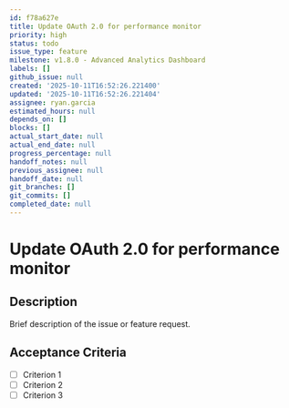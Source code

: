 ```yaml
---
id: f78a627e
title: Update OAuth 2.0 for performance monitor
priority: high
status: todo
issue_type: feature
milestone: v1.8.0 - Advanced Analytics Dashboard
labels: []
github_issue: null
created: '2025-10-11T16:52:26.221400'
updated: '2025-10-11T16:52:26.221404'
assignee: ryan.garcia
estimated_hours: null
depends_on: []
blocks: []
actual_start_date: null
actual_end_date: null
progress_percentage: null
handoff_notes: null
previous_assignee: null
handoff_date: null
git_branches: []
git_commits: []
completed_date: null
---
```


# Update OAuth 2.0 for performance monitor

## Description

Brief description of the issue or feature request.

## Acceptance Criteria

- [ ] Criterion 1
- [ ] Criterion 2
- [ ] Criterion 3